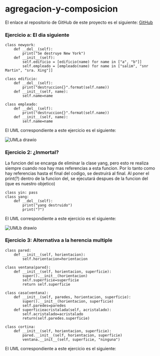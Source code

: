 # agregacion-y-composicion

El enlace al repositorio de GitHub de este proyecto es el siguiente: [GitHub](https://github.com/jzazooro/agregacion-y-composicion.git)

### Ejercicio a: El dia siguiente

```
class newyork:
    def __del__(self):
        print("Se destruye New York")
    def __init__(self):
        self.edificio = [edificio(name) for name in ["a", "b"]]
        self.empleado = [empleado(name) for name in ["salim", "snr Martin", "sra. Xing"]]

class edificio: 
    def __del__(self):
        print("destruccion{}".format(self.name))
    def __init__(self, name):
        self.name=name

class empleado:
    def __del__(self):
        print("destruccion{}".format(self.name))
    def __init__(self, name):
        self.name=name
```

El UML correspondiente a este ejercicio es el siguiente:

![UMLa drawio](https://user-images.githubusercontent.com/91785177/160494523-840459f9-e19b-4897-95ed-8a2be3127458.png)

### Ejercicio 2: ¿Inmortal?

La funcion del se encarga de eliminar la clase yang, pero esto re realiza siempre cuando noa hay mas referencias a esta funcion.
Por lo tanto como hay referencias hasta el final del codigo, se destruirá al final. Al poner el print(?) dentro de la funcion del, se
ejecutará despues de la funcion del (que es nuestro objetico)

```
class yin: pass
class yang: 
    def __del__(self):
        print("yang destruido")
        print("?")
```


El UML correspondiente a este ejercicio es el siguiente:

![UMLb drawio](https://user-images.githubusercontent.com/91785177/160494790-467b83ab-3eab-4a32-8c4e-a7a5ef68241a.png)

### Ejercicio 3: Alternativa a la herencia multiple

```
class pared: 
    def __init__(self, horientacion):
        self.horientacion=horientacion

class ventana(pared):
    def __init__(self, horientacion, superficie):
        super().__init__(horientacion)
        self.superficie=superficie
        return self.superficie

class casa(ventana):
    def __init__(self, paredes, horientacion, superficie):
        super().__init__(horientacion, superficie)
        self.paredes=paredes
    def superficieacristalada(self, acristalado):
        self.acristalado=acristalado
        return(self.paredes.superficie)

class cortina:
    def __init__(self, horientacion, superficie):
        pared.__init__(self, horientacion, superficie)
        ventana.__init__(self, superficie, "ninguna")
```


El UML correspondiente a este ejercicio es el siguiente:

